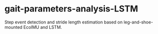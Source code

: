 # gait-parameters-analysis-LSTM
Step event detection and stride length estimation based on leg-and-shoe-mounted EcoIMU and LSTM.
